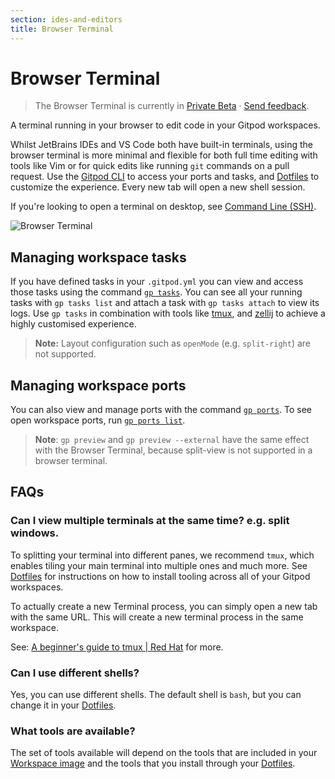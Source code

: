 ```yaml
---
section: ides-and-editors
title: Browser Terminal
---
```


<script>
  import Keybind from "$lib/components/keybind.svelte";
</script>

# Browser Terminal

> The Browser Terminal is currently in [Private Beta](/docs/help/public-roadmap/release-cycle) · [Send feedback](https://github.com/gitpod-io/gitpod/issues/17724).

A terminal running in your browser to edit code in your Gitpod workspaces.

Whilst JetBrains IDEs and VS Code both have built-in terminals, using the browser terminal is more minimal and flexible for both full time editing with tools like Vim or for quick edits like running `git` commands on a pull request. Use the [Gitpod CLI](/docs/references/gitpod-cli) to access your ports and tasks, and [Dotfiles](/docs/configure/user-settings/dotfiles) to customize the experience. Every new tab will open a new shell session.

If you're looking to open a terminal on desktop, see [Command Line (SSH)](/docs/references/ides-and-editors/command-line).

![Browser Terminal](/images/docs/browser-terminal.webp)

## Managing workspace tasks

If you have defined tasks in your `.gitpod.yml` you can view and access those tasks using the command [`gp tasks`](/docs/references/gitpod-cli#tasks). You can see all your running tasks with `gp tasks list` and attach a task with `gp tasks attach` to view its logs. Use `gp tasks` in combination with tools like [tmux](https://github.com/tmux/tmux/wiki), and [zellij](https://zellij.dev/) to achieve a highly customised experience.

> **Note:** Layout configuration such as `openMode` (e.g. `split-right`) are not supported.

## Managing workspace ports

You can also view and manage ports with the command [`gp ports`](/docs/references/gitpod-cli#ports). To see open workspace ports, run [`gp ports list`](/docs/references/gitpod-cli#ports).

> **Note**: `gp preview` and `gp preview --external` have the same effect with the Browser Terminal, because split-view is not supported in a browser terminal.

## FAQs

### Can I view multiple terminals at the same time? e.g. split windows.

To splitting your terminal into different panes, we recommend `tmux`, which enables tiling your main terminal into multiple ones and much more. See [Dotfiles](/docs/configure/user-settings/dotfiles) for instructions on how to install tooling across all of your Gitpod workspaces.

To actually create a new Terminal process, you can simply open a new tab with the same URL. This will create a new terminal process in the same workspace.

See: [A beginner's guide to tmux | Red Hat](https://www.redhat.com/sysadmin/introduction-tmux-linux) for more.

### Can I use different shells?

Yes, you can use different shells. The default shell is `bash`, but you can change it in your [Dotfiles](/docs/configure/user-settings/dotfiles).

### What tools are available?

The set of tools available will depend on the tools that are included in your [Workspace image](/docs/configure/workspaces/workspace-image) and the tools that you install through your [Dotfiles](/docs/configure/user-settings/dotfiles).
